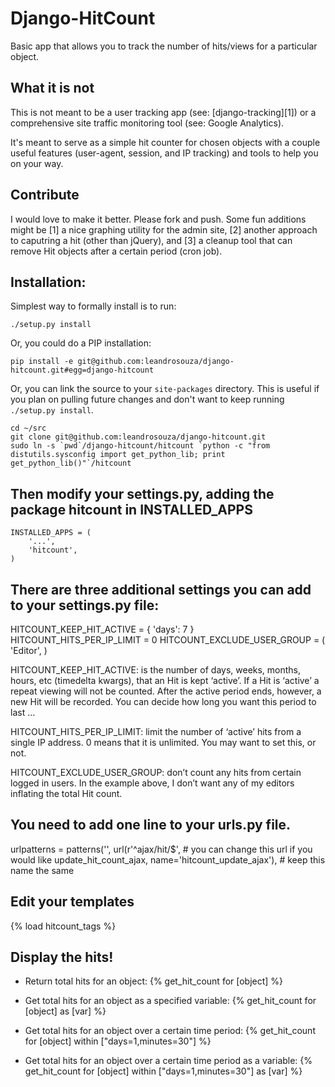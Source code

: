 Django-HitCount
===============

Basic app that allows you to track the number of hits/views for a particular
object.


What it is not
--------------

This is not meant to be a user tracking app (see: [django-tracking][1]) or a
comprehensive site traffic monitoring tool (see: Google Analytics).

It's meant to serve as a simple hit counter for chosen objects with a couple
useful features (user-agent, session, and IP tracking) and tools to help you
on your way.

Contribute
----------

I would love to make it better.  Please fork and push.  Some fun additions
might be [1] a nice graphing utility for the admin site, [2] another approach
to caputring a hit (other than jQuery), and [3] a cleanup tool that can remove
Hit objects after a certain period (cron job).

Installation:
-------------

Simplest way to formally install is to run:

    ./setup.py install

Or, you could do a PIP installation:

    pip install -e git@github.com:leandrosouza/django-hitcount.git#egg=django-hitcount

Or, you can link the source to your `site-packages` directory.  This is useful
if you plan on pulling future changes and don't want to keep running
`./setup.py install`.

    cd ~/src
    git clone git@github.com:leandrosouza/django-hitcount.git
    sudo ln -s `pwd`/django-hitcount/hitcount `python -c "from distutils.sysconfig import get_python_lib; print get_python_lib()"`/hitcount


Then modify your settings.py, adding the package hitcount in INSTALLED_APPS
--------------------------------------------------------------------------------

    INSTALLED_APPS = (
        '...',
        'hitcount',
    )
 

There are three additional settings you can add to your settings.py file:
-------------------------------------------------------------------------
HITCOUNT_KEEP_HIT_ACTIVE = { 'days': 7 }
HITCOUNT_HITS_PER_IP_LIMIT = 0
HITCOUNT_EXCLUDE_USER_GROUP = ( 'Editor', )


HITCOUNT_KEEP_HIT_ACTIVE: is the number of days, weeks, months, hours, etc (timedelta kwargs), that an Hit is kept ‘active’. If a Hit is ‘active’ a repeat viewing will not be counted. After the active period ends, however, a new Hit will be recorded. You can decide how long you want this period to last …

HITCOUNT_HITS_PER_IP_LIMIT: limit the number of ‘active’ hits from a single IP address. 0 means that it is unlimited. You may want to set this, or not.

HITCOUNT_EXCLUDE_USER_GROUP: don’t count any hits from certain logged in users. In the example above, I don’t want any of my editors inflating the total Hit count.


You need to add one line to your urls.py file.
----------------------------------------------
urlpatterns = patterns('',
    url(r'^ajax/hit/$', # you can change this url if you would like
        update_hit_count_ajax,
        name='hitcount_update_ajax'), # keep this name the same


Edit your templates
-------------------
{% load hitcount_tags %}
<script type="text/javascript">
    var csrf_token = '{{ csrf_token }}';
    $(document).ready(function() {
        {% get_hit_count_javascript for object %}
    });
</script>


Display the hits!
-----------------
- Return total hits for an object:
  {% get_hit_count for [object] %}
 
- Get total hits for an object as a specified variable:
  {% get_hit_count for [object] as [var] %}
 
- Get total hits for an object over a certain time period:
  {% get_hit_count for [object] within ["days=1,minutes=30"] %}
 
- Get total hits for an object over a certain time period as a variable:
  {% get_hit_count for [object] within ["days=1,minutes=30"] as [var] %}
